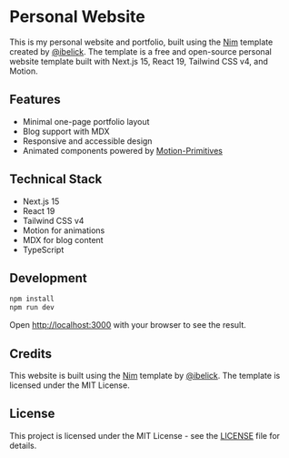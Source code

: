 # Personal Website

This is my personal website and portfolio, built using the [Nim](https://github.com/ibelick/nim) template created by [@ibelick](https://github.com/ibelick). The template is a free and open-source personal website template built with Next.js 15, React 19, Tailwind CSS v4, and Motion.

## Features

- Minimal one-page portfolio layout
- Blog support with MDX
- Responsive and accessible design
- Animated components powered by [Motion-Primitives](https://motion-primitives.com)

## Technical Stack

- Next.js 15
- React 19
- Tailwind CSS v4
- Motion for animations
- MDX for blog content
- TypeScript

## Development

```bash
npm install
npm run dev
```

Open [http://localhost:3000](http://localhost:3000) with your browser to see the result.

## Credits

This website is built using the [Nim](https://github.com/ibelick/nim) template by [@ibelick](https://github.com/ibelick). The template is licensed under the MIT License.

## License

This project is licensed under the MIT License - see the [LICENSE](LICENSE) file for details.
